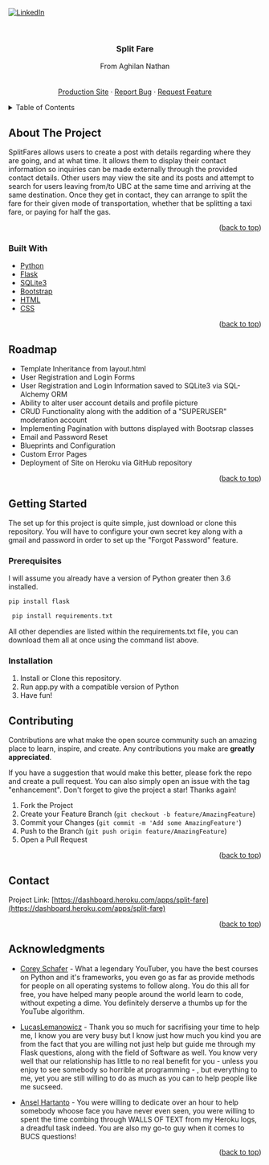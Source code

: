 <div id="top"></div>

[![LinkedIn][linkedin-shield]][linkedin-url]



<!-- PROJECT LOGO -->
<br />
<div align="center">
<h3 align="center">Split Fare</h3>

  <p align="center">
    From Aghilan Nathan
    <br />
    <br />
    <br />
    <a href="https://split-fare.herokuapp.com/">Production Site</a>
    ·
    <a href="mailto:nathanaghilan@gmail.com">Report Bug</a>
    ·
    <a href="mailto:nathanaghilan@gmail.com">Request Feature</a>
  </p>
</div>



<!-- TABLE OF CONTENTS -->
<details>
  <summary>Table of Contents</summary>
  <ol>
    <li>
      <a href="#about-the-project">About The Project</a>
      <ul>
        <li><a href="#built-with">Built With</a></li>
        <li><a href="#roadmap">Roadmap</a></li>
      </ul>
    </li>
    <li>
      <a href="#getting-started">Getting Started</a>
      <ul>
        <li><a href="#prerequisites">Prerequisites</a></li>
        <li><a href="#installation">Installation</a></li>
      </ul>
    </li>
    <li><a href="#contributing">Contributing</a></li>
    <li><a href="#contact">Contact</a></li>
    <li><a href="#acknowledgments">Acknowledgments</a></li>
  </ol>
</details>



<!-- ABOUT THE PROJECT -->
## About The Project

SplitFares allows users to create a post with details regarding where they are going, and at what time. It allows them to display their contact information so inquiries can be made externally through the provided contact details. Other users may view the site and its posts and attempt to search for users leaving from/to UBC at the same time and arriving at the same destination. Once they get in contact, they can arrange to split the fare for their given mode of transportation, whether that be splitting a taxi fare, or paying for half the gas.

<p align="right">(<a href="#top">back to top</a>)</p>



### Built With

* [Python](https://www.python.org/)
* [Flask](https://flask.palletsprojects.com/en/2.0.x/)
* [SQLite3](https://www.sqlite.org/index.html)
* [Bootstrap](https://getbootstrap.com/)
* [HTML](https://developer.mozilla.org/en-US/docs/Web/HTML)
* [CSS](https://developer.mozilla.org/en-US/docs/Web/CSS)

<p align="right">(<a href="#top">back to top</a>)</p>


<!-- ROADMAP -->
## Roadmap

- Template Inheritance from layout.html
- User Registration and Login Forms
- User Registration and Login Information saved to SQLite3 via SQL-Alchemy ORM
- Ability to alter user account details and profile picture
- CRUD Functionality along with the addition of a "SUPERUSER" moderation account
- Implementing Pagination with buttons displayed with Bootsrap classes
- Email and Password Reset
- Blueprints and Configuration
- Custom Error Pages
- Deployment of Site on Heroku via GitHub repository

<p align="right">(<a href="#top">back to top</a>)</p>

<!-- GETTING STARTED -->
## Getting Started

The set up for this project is quite simple, just download or clone this repository. You will have to configure your own secret key along with a gmail and password in order to set up the "Forgot Password" feature.

### Prerequisites

I will assume you already have a version of Python greater then 3.6 installed.
  ```sh
  pip install flask
  ```
  ```sh
   pip install requirements.txt
  ```
All other dependies are listed within the requirements.txt file, you can download them all at once using the command list above.

### Installation

1. Install or Clone this repository.
2. Run app.py with a compatible version of Python 
3. Have fun!


<!-- CONTRIBUTING -->
## Contributing

Contributions are what make the open source community such an amazing place to learn, inspire, and create. Any contributions you make are **greatly appreciated**.

If you have a suggestion that would make this better, please fork the repo and create a pull request. You can also simply open an issue with the tag "enhancement".
Don't forget to give the project a star! Thanks again!

1. Fork the Project
2. Create your Feature Branch (`git checkout -b feature/AmazingFeature`)
3. Commit your Changes (`git commit -m 'Add some AmazingFeature'`)
4. Push to the Branch (`git push origin feature/AmazingFeature`)
5. Open a Pull Request

<p align="right">(<a href="#top">back to top</a>)</p>


<!-- CONTACT -->
## Contact

Project Link: [https://dashboard.heroku.com/apps/split-fare](https://dashboard.heroku.com/apps/split-fare)

<p align="right">(<a href="#top">back to top</a>)</p>



<!-- ACKNOWLEDGMENTS -->
## Acknowledgments

* [Corey Schafer](https://www.youtube.com/c/Coreyms) - What a legendary YouTuber, you have the best courses on Python and it's frameworks, you even go as far as provide methods for people on all operating systems to follow along. You do this all for free, you have helped many people around the world learn to code, without expeting a dime. You definitely derserve a thumbs up for the YouTube algorithm. 

* [LucasLemanowicz](https://github.com/LucasLemanowicz) - Thank you so much for sacrifising your time to help me, I know you are very busy but I know just how much you kind you are from the fact that you are willing not just help but guide me through my Flask questions, along with the field of Software as well.
You know very well that our relationship has little to no real benefit for you - unless you enjoy to see somebody so horrible at programming - , but everything to me, yet you are still willing to do as much as you can to help people like me sucseed. 

* [Ansel Hartanto](https://github.com/ansel-rangers11) - You were willing to dedicate over an hour to help somebody whoose face you have never even seen, you were willing to spent the time combing through WALLS OF TEXT from my Heroku logs, a dreadful task indeed. You are also my go-to guy when it comes to BUCS questions!

<p align="right">(<a href="#top">back to top</a>)</p>



<!-- MARKDOWN LINKS & IMAGES -->
<!-- https://www.markdownguide.org/basic-syntax/#reference-style-links -->
[contributors-shield]: https://img.shields.io/github/contributors/github_username/repo_name.svg?style=for-the-badge
[contributors-url]: https://github.com/github_username/repo_name/graphs/contributors
[forks-shield]: https://img.shields.io/github/forks/github_username/repo_name.svg?style=for-the-badge
[forks-url]: https://github.com/github_username/repo_name/network/members
[stars-shield]: https://img.shields.io/github/stars/github_username/repo_name.svg?style=for-the-badge
[stars-url]: https://github.com/github_username/repo_name/stargazers
[issues-shield]: https://img.shields.io/github/issues/github_username/repo_name.svg?style=for-the-badge
[issues-url]: https://github.com/github_username/repo_name/issues
[license-shield]: https://img.shields.io/github/license/github_username/repo_name.svg?style=for-the-badge
[license-url]: https://github.com/github_username/repo_name/blob/master/LICENSE.txt
[linkedin-shield]: https://img.shields.io/badge/-LinkedIn-black.svg?style=for-the-badge&logo=linkedin&colorB=555
[linkedin-url]: https://www.linkedin.com/in/aghilan-nathan-3b65bb211/
[product-screenshot]: images/screenshot.png
